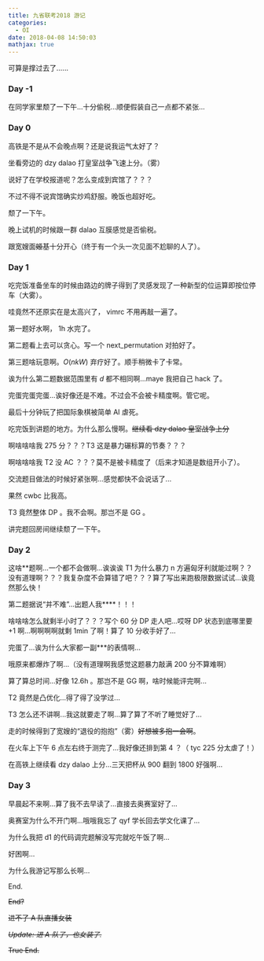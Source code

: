```yaml
---
title: 九省联考2018 游记
categories:
  - OI
date: 2018-04-08 14:50:03
mathjax: true
---
```


可算是撑过去了......

<!-- more -->

### Day -1

在同学家里颓了一下午...十分偷税...顺便假装自己一点都不紧张...

### Day 0

高铁是不是从不会晚点啊？还是说我运气太好了？

坐看旁边的 dzy dalao 打皇室战争飞速上分。（雾）

说好了在学校报道呢？怎么变成到宾馆了？？？

不过不得不说宾馆确实炒鸡舒服。晚饭也超好吃。

颓了一下午。

晚上试机的时候跟一群 dalao 互膜感觉是否偷税。

跟宽嫂面~~姬~~基十分开心（终于有一个头一次见面不尬聊的人了）。

### Day 1

吃完饭准备坐车的时候由路边的牌子得到了灵感发现了一种新型的位运算即按位停车（大雾）。

哇竟然不还原实在是太高兴了， vimrc 不用再敲一遍了。

第一题好水啊， 1h 水完了。

第二题看上去可以贪心。写一个 next\_permutation 对拍好了。

第三题啥玩意啊。$O(nkW)$ 弃疗好了。顺手稍微卡了卡常。

诶为什么第二题数据范围里有 $d$ 都不相同啊...maye 我把自己 hack 了。

完蛋完蛋完蛋...诶好像还是不难。不过会不会被卡精度啊。管它呢。

最后十分钟玩了把国际象棋被简单 AI 虐死。

吃完饭到讲题的地方。为什么那么慢啊。~~继续看 dzy dalao 皇室战争上分~~

啊啥啥啥我 275 分？？？T3 这是暴力碾标算的节奏？？？

啊啥啥啥我 T2 没 AC ？？？莫不是被卡精度了（后来才知道是数组开小了）。

交流题目做法的时候好紧张啊...感觉都快不会说话了...

果然 cwbc 比我高。

T3 竟然整体 DP 。我不会啊。那岂不是 GG 。

讲完题回房间继续颓了一下午。

### Day 2

这啥\*\*题啊...一个都不会做啊...诶诶诶 T1 为什么暴力 n 方遍匈牙利就能过啊？？没有道理啊？？？我复杂度不会算错了吧？？？算了写出来跑极限数据试试...诶竟然那么快！

第二题据说“并不难”...出题人我\*\*\*\*！！！

啥啥啥怎么就剩半小时了？？？写个 60 分 DP 走人吧...哎呀 DP 状态到底哪里要 +1 啊...啊啊啊啊就剩 1min 了啊！算了 10 分收手好了...

完蛋了...诶为什么大家都一副\*\*\*的表情啊...

哦原来都爆炸了啊...（没有道理啊我感觉这题暴力敲满 200 分不算难啊）

算了算总时间...好像 12.6h 。那岂不是 GG 啊，啥时候能评完啊...

T2 竟然是凸优化...得了得了没学过...

T3 怎么还不讲啊...我这就要走了啊...算了算了不听了睡觉好了...

走的时候得到了宽嫂的“退役的抱抱”（雾）~~好想被多抱一会啊~~。

在火车上下午 6 点左右终于测完了...我好像还排到第 4 ？（ tyc 225 分太虐了！）

在高铁上继续看 dzy dalao 上分...三天把杯从 900 翻到 1800 好强啊...

### Day 3

早晨起不来啊...算了我不去早读了...直接去奥赛室好了...

奥赛室为什么不开门啊...哦哦我忘了 qyf 学长回去学文化课了...

为什么我把 d1 的代码调完题解没写完就吃午饭了啊...

好困啊...

为什么我游记写那么长啊...

End.

~~End?~~

~~进不了 A 队直播女装~~

~~*Update: 进 A 队了，也女装了.*~~

~~True End.~~
